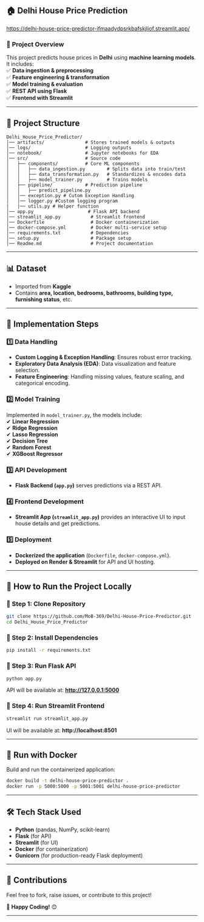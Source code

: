 ## 🏠 Delhi House Price Prediction  
https://delhi-house-price-predictor-ifmaadydpsrkbafskjliof.streamlit.app/

### 📌 **Project Overview**  
This project predicts house prices in **Delhi** using **machine learning models**. It includes:  
✅ **Data ingestion & preprocessing**  
✅ **Feature engineering & transformation**  
✅ **Model training & evaluation**  
✅ **REST API using Flask**  
✅ **Frontend with Streamlit**  

---

## 📂 **Project Structure**  
```
Delhi_House_Price_Predictor/
│── artifacts/               # Stores trained models & outputs  
│── logs/                    # Logging outputs  
│── notebook/                # Jupyter notebooks for EDA  
│── src/                     # Source code  
│   ├── components/          # Core ML components  
│   │   ├── data_ingestion.py        # Splits data into train/test  
│   │   ├── data_transformation.py   # Standardizes & encodes data  
│   │   ├── model_trainer.py         # Trains models  
│   ├── pipeline/            # Prediction pipeline  
│   │   ├── predict_pipeline.py           
│   │── exception.py # Cutom Exception Handling
│   │── logger.py #Custom logging program
|   |── utils.py # Helper function
│── app.py                    # Flask API backend  
│── streamlit_app.py           # Streamlit frontend  
│── Dockerfile                 # Docker containerization  
│── docker-compose.yml         # Docker multi-service setup  
│── requirements.txt           # Dependencies  
│── setup.py                   # Package setup  
│── Readme.md                  # Project documentation  
```

---

## 📊 **Dataset**  
- Imported from **Kaggle**  
- Contains **area, location, bedrooms, bathrooms, building type, furnishing status**, etc.  

---

## 🔧 **Implementation Steps**  

### **1️⃣ Data Handling**  
- **Custom Logging & Exception Handling**: Ensures robust error tracking.  
- **Exploratory Data Analysis (EDA)**: Data visualization and feature selection.  
- **Feature Engineering**: Handling missing values, feature scaling, and categorical encoding.  

### **2️⃣ Model Training**  
Implemented in `model_trainer.py`, the models include:  
✔ **Linear Regression**  
✔ **Ridge Regression**  
✔ **Lasso Regression**  
✔ **Decision Tree**  
✔ **Random Forest**  
✔ **XGBoost Regressor**  

### **3️⃣ API Development**  
- **Flask Backend (`app.py`)** serves predictions via a REST API.  

### **4️⃣ Frontend Development**  
- **Streamlit App (`streamlit_app.py`)** provides an interactive UI to input house details and get predictions.  

### **5️⃣ Deployment**  
- **Dockerized the application** (`Dockerfile`, `docker-compose.yml`).  
- **Deployed on Render & Streamlit** for API and UI hosting.  

---

## 🚀 **How to Run the Project Locally**  

### **🔹 Step 1: Clone Repository**  
```bash
git clone https://github.com/MoB-369/Delhi-House-Price-Predictor.git
cd Delhi_House_Price_Predictor
```

### **🔹 Step 2: Install Dependencies**  
```bash
pip install -r requirements.txt
```

### **🔹 Step 3: Run Flask API**  
```bash
python app.py
```
API will be available at: **http://127.0.0.1:5000**

### **🔹 Step 4: Run Streamlit Frontend**  
```bash
streamlit run streamlit_app.py
```
UI will be available at: **http://localhost:8501**

---

## 🐳 **Run with Docker**  
Build and run the containerized application:  
```bash
docker build -t delhi-house-price-predictor .
docker run -p 5000:5000 -p 5001:5001 delhi-house-price-predictor
```

---

## 🛠️ **Tech Stack Used**  
- **Python** (pandas, NumPy, scikit-learn)  
- **Flask** (for API)  
- **Streamlit** (for UI)  
- **Docker** (for containerization)  
- **Gunicorn** (for production-ready Flask deployment)  

---

## 🤝 **Contributions**  
Feel free to fork, raise issues, or contribute to this project!  

🚀 **Happy Coding!** 😊  

---
